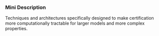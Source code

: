 ### Mini Description

Techniques and architectures specifically designed to make certification more computationally tractable for larger models and more complex properties.
